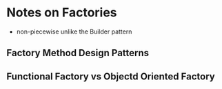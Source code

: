 # Notes on Factories
- non-piecewise unlike the Builder pattern

## Factory Method Design Patterns

## Functional Factory vs Objectd Oriented Factory
